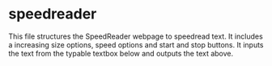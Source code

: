 # speedreader
This file structures the SpeedReader webpage to speedread text.
It includes a increasing size options, speed options and start and stop buttons.
It inputs the text from the typable textbox below and outputs the text above.
